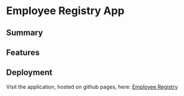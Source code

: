 # Employee Registry App

## Summary

## Features

## Deployment

Visit the application, hosted on github pages, here: [Employee Registry](https://kevincurtisdev.github.io/Employee-registry/)
